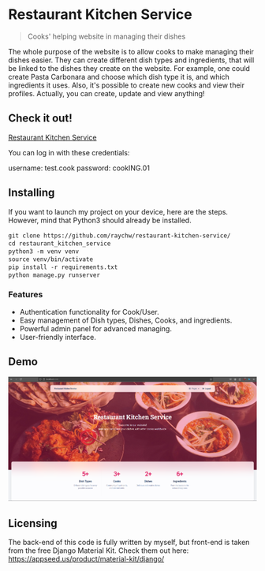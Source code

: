# Restaurant Kitchen Service
> Cooks' helping website in managing their dishes

The whole purpose of the website is to allow cooks to make managing their dishes easier. They can create different
dish types and ingredients, that will be linked to the dishes they create on the website. For example, one could create
Pasta Carbonara and choose which dish type it is, and which ingredients it uses. Also, it's possible to create new
cooks and view their profiles. Actually, you can create, update and view anything!

## Check it out!

[Restaurant Kitchen Service](https://restaurant-kitchen-service-36qe.onrender.com)

You can log in with these credentials:

username: test.cook
password: cookING.01

## Installing

If you want to launch my project on your device, here are the steps. However, mind that Python3 should already be
installed.

```shell
git clone https://github.com/raychw/restaurant-kitchen-service/
cd restaurant_kitchen_service
python3 -m venv venv
source venv/bin/activate
pip install -r requirements.txt
python manage.py runserver
```

### Features

* Authentication functionality for Cook/User.
* Easy management of Dish types, Dishes, Cooks, and ingredients.
* Powerful admin panel for advanced managing.
* User-friendly interface.


## Demo

![Website interface](home-page.png)

## Licensing

The back-end of this code is fully written by myself, but front-end is taken from the free Django Material Kit.
Check them out here:
https://appseed.us/product/material-kit/django/

